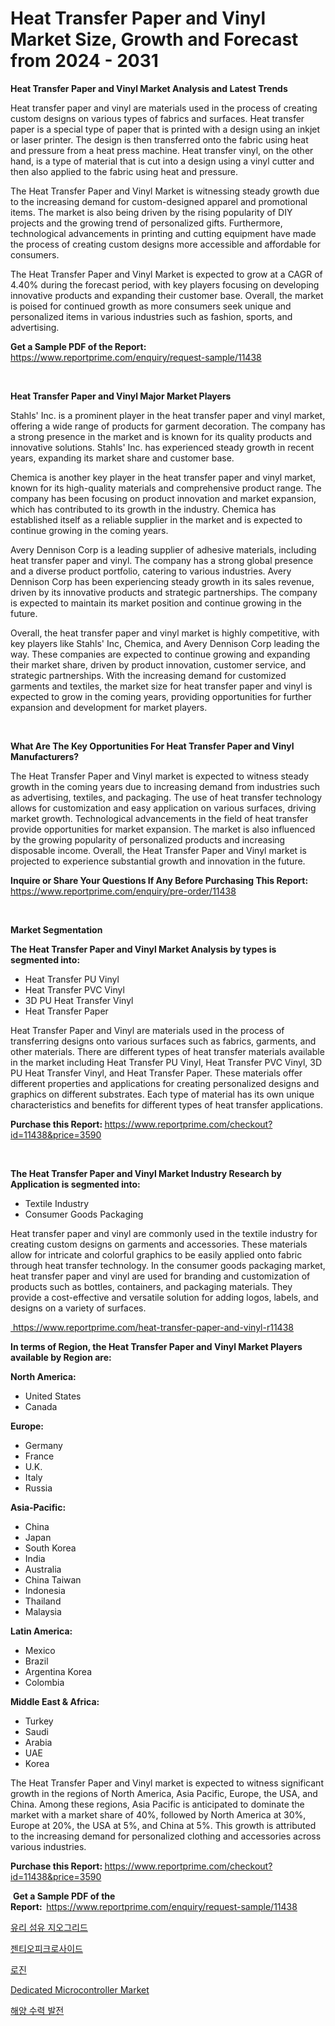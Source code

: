 <p><h1>Heat Transfer Paper and Vinyl Market Size, Growth and Forecast from 2024 - 2031</h1></p><p><strong>Heat Transfer Paper and Vinyl Market Analysis and Latest Trends</strong></p>
<p><p>Heat transfer paper and vinyl are materials used in the process of creating custom designs on various types of fabrics and surfaces. Heat transfer paper is a special type of paper that is printed with a design using an inkjet or laser printer. The design is then transferred onto the fabric using heat and pressure from a heat press machine. Heat transfer vinyl, on the other hand, is a type of material that is cut into a design using a vinyl cutter and then also applied to the fabric using heat and pressure.</p><p>The Heat Transfer Paper and Vinyl Market is witnessing steady growth due to the increasing demand for custom-designed apparel and promotional items. The market is also being driven by the rising popularity of DIY projects and the growing trend of personalized gifts. Furthermore, technological advancements in printing and cutting equipment have made the process of creating custom designs more accessible and affordable for consumers.</p><p>The Heat Transfer Paper and Vinyl Market is expected to grow at a CAGR of 4.40% during the forecast period, with key players focusing on developing innovative products and expanding their customer base. Overall, the market is poised for continued growth as more consumers seek unique and personalized items in various industries such as fashion, sports, and advertising.</p></p>
<p><strong>Get a Sample PDF of the Report:&nbsp;</strong> <a href="https://www.reportprime.com/enquiry/request-sample/11438">https://www.reportprime.com/enquiry/request-sample/11438</a></p>
<p>&nbsp;</p>
<p><strong>Heat Transfer Paper and Vinyl Major Market Players</strong></p>
<p><p>Stahls' Inc. is a prominent player in the heat transfer paper and vinyl market, offering a wide range of products for garment decoration. The company has a strong presence in the market and is known for its quality products and innovative solutions. Stahls' Inc. has experienced steady growth in recent years, expanding its market share and customer base.</p><p>Chemica is another key player in the heat transfer paper and vinyl market, known for its high-quality materials and comprehensive product range. The company has been focusing on product innovation and market expansion, which has contributed to its growth in the industry. Chemica has established itself as a reliable supplier in the market and is expected to continue growing in the coming years.</p><p>Avery Dennison Corp is a leading supplier of adhesive materials, including heat transfer paper and vinyl. The company has a strong global presence and a diverse product portfolio, catering to various industries. Avery Dennison Corp has been experiencing steady growth in its sales revenue, driven by its innovative products and strategic partnerships. The company is expected to maintain its market position and continue growing in the future.</p><p>Overall, the heat transfer paper and vinyl market is highly competitive, with key players like Stahls' Inc, Chemica, and Avery Dennison Corp leading the way. These companies are expected to continue growing and expanding their market share, driven by product innovation, customer service, and strategic partnerships. With the increasing demand for customized garments and textiles, the market size for heat transfer paper and vinyl is expected to grow in the coming years, providing opportunities for further expansion and development for market players.</p></p>
<p>&nbsp;</p>
<p><strong>What Are The Key Opportunities For Heat Transfer Paper and Vinyl Manufacturers?</strong></p>
<p><p>The Heat Transfer Paper and Vinyl market is expected to witness steady growth in the coming years due to increasing demand from industries such as advertising, textiles, and packaging. The use of heat transfer technology allows for customization and easy application on various surfaces, driving market growth. Technological advancements in the field of heat transfer provide opportunities for market expansion. The market is also influenced by the growing popularity of personalized products and increasing disposable income. Overall, the Heat Transfer Paper and Vinyl market is projected to experience substantial growth and innovation in the future.</p></p>
<p><strong>Inquire or Share Your Questions If Any Before Purchasing This Report:</strong> <a href="https://www.reportprime.com/enquiry/pre-order/11438">https://www.reportprime.com/enquiry/pre-order/11438</a></p>
<p>&nbsp;</p>
<p><strong>Market Segmentation</strong></p>
<p><strong>The Heat Transfer Paper and Vinyl Market Analysis by types is segmented into:</strong></p>
<p><ul><li>Heat Transfer PU Vinyl</li><li>Heat Transfer PVC Vinyl</li><li>3D PU Heat Transfer Vinyl</li><li>Heat Transfer Paper</li></ul></p>
<p><p>Heat Transfer Paper and Vinyl are materials used in the process of transferring designs onto various surfaces such as fabrics, garments, and other materials. There are different types of heat transfer materials available in the market including Heat Transfer PU Vinyl, Heat Transfer PVC Vinyl, 3D PU Heat Transfer Vinyl, and Heat Transfer Paper. These materials offer different properties and applications for creating personalized designs and graphics on different substrates. Each type of material has its own unique characteristics and benefits for different types of heat transfer applications.</p></p>
<p><strong>Purchase this Report:&nbsp;</strong><a href="https://www.reportprime.com/checkout?id=11438&price=3590">https://www.reportprime.com/checkout?id=11438&price=3590</a></p>
<p>&nbsp;</p>
<p><strong>The Heat Transfer Paper and Vinyl Market Industry Research by Application is segmented into:</strong></p>
<p><ul><li>Textile Industry</li><li>Consumer Goods Packaging</li></ul></p>
<p><p>Heat transfer paper and vinyl are commonly used in the textile industry for creating custom designs on garments and accessories. These materials allow for intricate and colorful graphics to be easily applied onto fabric through heat transfer technology. In the consumer goods packaging market, heat transfer paper and vinyl are used for branding and customization of products such as bottles, containers, and packaging materials. They provide a cost-effective and versatile solution for adding logos, labels, and designs on a variety of surfaces.</p></p>
<p><a href="https://www.reportprime.com/heat-transfer-paper-and-vinyl-r11438">&nbsp;https://www.reportprime.com/heat-transfer-paper-and-vinyl-r11438</a></p>
<p><strong>In terms of Region, the Heat Transfer Paper and Vinyl Market Players available by Region are:</strong></p>
<p>
    <p> <strong> North America: </strong>
        <ul>
            <li>United States</li>
            <li>Canada</li>
        </ul>
        </p> 
    <p> <strong> Europe: </strong>
        <ul>
            <li>Germany</li>
            <li>France</li>
            <li>U.K.</li>
            <li>Italy</li>
            <li>Russia</li>
        </ul>
        </p> 
    <p> <strong> Asia-Pacific: </strong>
        <ul>
            <li>China</li>
            <li>Japan</li>
            <li>South Korea</li>
            <li>India</li>
            <li>Australia</li>
            <li>China Taiwan</li>
            <li>Indonesia</li>
            <li>Thailand</li>
            <li>Malaysia</li>
        </ul>
        </p> 
    <p> <strong> Latin America: </strong>
        <ul>
            <li>Mexico</li>
            <li>Brazil</li>
            <li>Argentina Korea</li>
            <li>Colombia</li>
        </ul>
        </p> 
    <p> <strong> Middle East & Africa: </strong>
        <ul>
            <li>Turkey</li>
            <li>Saudi</li>
            <li>Arabia</li>
            <li>UAE</li>
            <li>Korea</li>
        </ul>
    </p>
    </p>
<p><p>The Heat Transfer Paper and Vinyl market is expected to witness significant growth in the regions of North America, Asia Pacific, Europe, the USA, and China. Among these regions, Asia Pacific is anticipated to dominate the market with a market share of 40%, followed by North America at 30%, Europe at 20%, the USA at 5%, and China at 5%. This growth is attributed to the increasing demand for personalized clothing and accessories across various industries.</p></p>
<p><strong>Purchase this Report: </strong><a href="https://www.reportprime.com/checkout?id=11438&price=3590">https://www.reportprime.com/checkout?id=11438&price=3590</a></p>
<p>&nbsp;<strong>Get a Sample PDF of the Report:&nbsp;&nbsp;</strong><a href="https://www.reportprime.com/enquiry/request-sample/11438">https://www.reportprime.com/enquiry/request-sample/11438</a></p>
<p><strong></strong></p>
<p><p><a href="https://medium.com/@gustavorn8776/fiberglass-geogrid-%EC%8B%9C%EC%9E%A5-%EC%8B%9C%EC%9E%A5-cagr-%EC%8B%9C%EC%9E%A5-%EB%8F%99%ED%96%A5-%EB%B0%8F-%EC%84%B1%EC%9E%A5-%EC%A0%84%EB%9E%B5%EC%97%90-%EB%8C%80%ED%95%9C-%ED%86%B5%EC%B0%B0%EB%A0%A5-24c11bf2ac7b">유리 섬유 지오그리드</a></p><p><a href="https://medium.com/@sophieinleeds/%EA%B2%90%ED%8B%B0%EC%98%A4%ED%94%BC%ED%81%AC%EB%A1%9C%EC%82%AC%EC%9D%B4%EB%93%9C-%EB%A7%88%EC%BC%93-%EB%B6%84%EC%84%9D-%EA%B7%B8%EC%9D%98-cagr-%EC%8B%9C%EC%9E%A5-%EC%84%B8%EB%B6%84%ED%99%94-%EB%B0%8F-%EC%A0%84%EC%84%B8%EA%B3%84-%EC%82%B0%EC%97%85-%EA%B0%9C%EC%9A%94-4734c044f321">젠티오피크로사이드</a></p><p><a href="https://github.com/Penelolack456456/Market-Research-Report-List-1/blob/main/527885524134.md">로진</a></p><p><a href="https://www.linkedin.com/pulse/dedicated-microcontroller-market-size-trends-complete-industry-dizqc?trackingId=wadt3rlAwWXIl6fvO53CHA%3D%3D">Dedicated Microcontroller Market</a></p><p><a href="https://github.com/vsr06p4p49/Market-Research-Report-List-1/blob/main/410859824133.md">해양 수력 발전</a></p></p>
